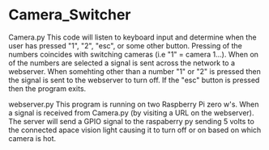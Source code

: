 # Camera_Switcher
Camera.py
This code will listen to keyboard input and determine when the user has pressed "1", "2", "esc", or some other button. Pressing of the numbers coincides with switching cameras (i.e "1" = camera 1...). When on of the numbers are selected a signal is sent across the network to a webserver. When somehting other than a number "1" or "2" is pressed then the signal is sent to the webserver to turn off. If the "esc" button is pressed then the program exits.

webserver.py
This program is running on two Raspberry Pi zero w's. When a signal is received from Camera.py (by visiting a URL on the webserver). The server will send a GPIO signal to the raspaberry py sending 5 volts to the connected apace vision light causing it to turn off or on based on which camera is hot.
